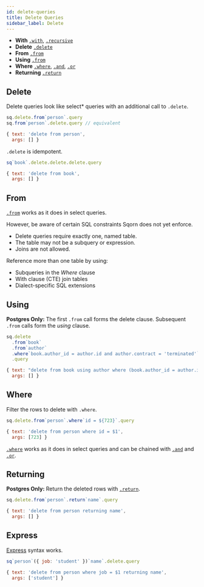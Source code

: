 ```yaml
---
id: delete-queries
title: Delete Queries
sidebar_label: Delete
---
```


* **With** [`.with`](#with), [`.recursive`](#recursive-ctes)
* **Delete** [`.delete`](#delete)
* **From** [`.from`](#from-1)
* **Using** [`.from`](#using-1)
* **Where** [`.where`](#where-1), [`.and`](#and-or), [`.or`](#and-or)
* **Returning** [`.return`](#returning)

## Delete

Delete queries look like select* queries with an additional call to `.delete`.

```js
sq.delete.from`person`.query
sq.from`person`.delete.query // equivalent

{ text: 'delete from person',
  args: [] }
```

`.delete` is idempotent.

```js
sq`book`.delete.delete.delete.query

{ text: 'delete from book',
  args: [] }
```

## From

[`.from`](#from) works as it does in select queries.

However, be aware of certain SQL constraints Sqorn does not yet enforce.

* Delete queries require exactly one, named table.
* The table may not be a subquery or expression.
* Joins are not allowed.

Reference more than one table by using:

* Subqueries in the *Where* clause
* With clause (CTE) join tables
* Dialect-specific SQL extensions

## Using

**Postgres Only:** The first `.from` call forms the delete clause. Subsequent `.from` calls form the *using* clause.

```js
sq.delete
  .from`book`
  .from`author`
  .where`book.author_id = author.id and author.contract = 'terminated'`
  .query

{ text: "delete from book using author where (book.author_id = author.id and author.contract = 'terminated')",
  args: [] }
```

## Where

Filter the rows to delete with `.where`.

```js
sq.delete.from`person`.where`id = ${723}`.query

{ text: 'delete from person where id = $1',
  args: [723] }
```

[`.where`](#where) works as it does in select queries and can be chained with [`.and`](#and-or) and [`.or`](#and-or).

## Returning

**Postgres Only:** Return the deleted rows with [`.return`](#select).

```js
sq.delete.from`person`.return`name`.query

{ text: 'delete from person returning name',
  args: [] }
```

## Express

[Express](#express) syntax works.

```js
sq`person`({ job: 'student' })`name`.delete.query

{ text: 'delete from person where job = $1 returning name',
  args: ['student'] }
```